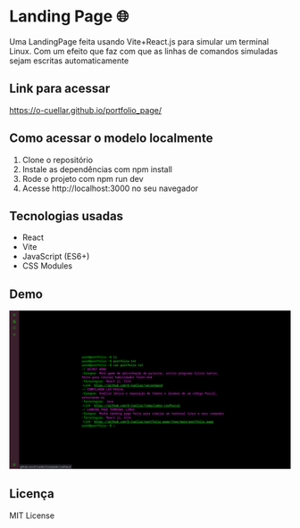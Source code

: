 # Landing Page 🌐

Uma LandingPage feita usando Vite+React.js para simular um terminal Linux.
Com um efeito que faz com que as linhas de comandos simuladas sejam escritas automaticamente

## Link para acessar

https://o-cuellar.github.io/portfolio_page/

## Como acessar o modelo localmente

1. Clone o repositório  
2. Instale as dependências com npm install  
3. Rode o projeto com npm run dev  
4. Acesse http://localhost:3000 no seu navegador

## Tecnologias usadas

- React  
- Vite  
- JavaScript (ES6+)  
- CSS Modules  

## Demo

![Demo da Página](src/assets/portfolio-demo.png)

## Licença

MIT License
